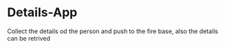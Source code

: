 # Details-App
Collect the details od the person and push to the fire base, also the details can be retrived
